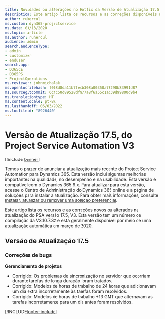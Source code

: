 ```yaml
---
title: Novidades ou alterações no Hotfix da Versão de Atualização 17.5 do Project Service Automation V3
description: Este artigo lista os recursos e as correções disponíveis na atualização do Project Service Automation versão 17.5, V3.
author: ruhercul
ms.custom: dyn365-projectservice
ms.date: 03/13/2020
ms.topic: article
ms.author: ruhercul
audience: Admin
search.audienceType:
- admin
- customizer
- enduser
search.app:
- D365CE
- D365PS
- ProjectOperations
ms.reviewer: johnmichalak
ms.openlocfilehash: f008d8da11b7fecb308a00350a78298b83991d87
ms.sourcegitcommit: 6cfc50d89528df977a8f6a55c1ad39d99800d9b4
ms.translationtype: HT
ms.contentlocale: pt-BR
ms.lasthandoff: 06/03/2022
ms.locfileid: "8926440"
---
```

# <a name="project-service-automation-update-release-175-v3"></a>Versão de Atualização 17.5, do Project Service Automation V3

[!include [banner](../includes/psa-now-project-operations.md)]

Temos o prazer de anunciar a atualização mais recente do Project Service Automation para Dynamics 365. Esta versão inclui algumas melhorias importantes na qualidade, no desempenho e na usabilidade.  Esta versão é compatível com o Dynamics 365 9.x. Para atualizar para esta versão, acesse o Centro de Administração do Dynamics 365 online e a página de soluções para instalar a atualização. Para obter mais informações, consulte [Instalar, atualizar ou remover uma solução preferencial](/power-platform/admin/install-remove-preferred-solution).

Este artigo lista os recursos e as correções novos ou alterados na atualização do PSA versão 17.5, V3. Esta versão tem um número de compilação da V3.10.7.32 e está geralmente disponível por meio de uma atualização automática em março de 2020.


## <a name="update-release-175"></a>Versão de Atualização 17.5

### <a name="bug-fixes"></a>Correções de bugs


**Gerenciamento de projetos**

- Corrigido: Os problemas de sincronização no servidor que ocorriam durante tarefas de longa duração foram tratados.
- Corrigido: Modelos de horas de trabalho de 24 horas que adicionavam um dia extra incorretamente às tarefas foram resolvidos.
- Corrigido: Modelos de horas de trabalho +13 GMT que alternavam as tarefas incorretamente para um dia antes foram resolvidos.



[!INCLUDE[footer-include](../includes/footer-banner.md)]
